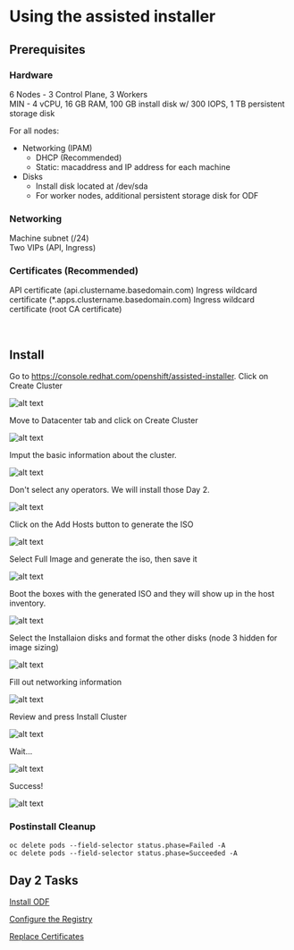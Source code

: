 # Using the assisted installer

## Prerequisites

### Hardware

6 Nodes - 3 Control Plane, 3 Workers  
MIN - 4 vCPU, 16 GB RAM, 100 GB install disk w/ 300 IOPS, 1 TB persistent storage disk

For all nodes: 

* Networking (IPAM)
    * DHCP (Recommended)
    * Static: macaddress and IP address for each machine
* Disks
    * Install disk located at /dev/sda
    * For worker nodes, additional persistent storage disk for ODF

### Networking 
Machine subnet (/24)  
Two VIPs (API, Ingress)

### Certificates (Recommended)
API certificate (api.clustername.basedomain.com)
Ingress wildcard certificate (*.apps.clustername.basedomain.com)
Ingress wildcard certificate (root CA certificate)

<br/>

## Install

Go to <a href="https://console.redhat.com/openshift/assisted-installer" target="_blank">https://console.redhat.com/openshift/assisted-installer</a>. Click on Create Cluster

![alt text](image.png)

Move to Datacenter tab and click on Create Cluster

![alt text](image-1.png)

Imput the basic information about the cluster. 

![alt text](image-2.png)

Don't select any operators. We will install those Day 2. 

![alt text](image-3.png)

Click on the Add Hosts button to generate the ISO

![alt text](image-4.png)

Select Full Image and generate the iso, then save it

![alt text](image-5.png)

Boot the boxes with the generated ISO and they will show up in the host inventory.

![alt text](image-6.png)

Select the Installaion disks and format the other disks (node 3 hidden for image sizing)

![alt text](image-7.png)

Fill out networking information

![alt text](image-8.png)

Review and press Install Cluster

![alt text](image-9.png)

Wait...

![alt text](image-10.png)

Success!

![alt text](image-11.png)

### Postinstall Cleanup 

```shell
oc delete pods --field-selector status.phase=Failed -A
oc delete pods --field-selector status.phase=Succeeded -A
``` 


## Day 2 Tasks

<a href="https://docs.redhat.com/en/documentation/red_hat_openshift_data_foundation/4.15/html/deploying_openshift_data_foundation_using_bare_metal_infrastructure/deploy-using-local-storage-devices-bm" target="_blank">Install ODF</a>

<a href="https://docs.openshift.com/container-platform/4.15/registry/configuring-registry-operator.html" target="_blank">Configure the Registry</a>

<a href="https://docs.openshift.com/container-platform/4.16/security/certificates/replacing-default-ingress-certificate.html" target="_blank">Replace Certificates</a>



